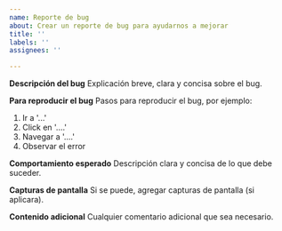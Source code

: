```yaml
---
name: Reporte de bug
about: Crear un reporte de bug para ayudarnos a mejorar
title: ''
labels: ''
assignees: ''

---
```


**Descripción del bug**
Explicación breve, clara y concisa sobre el bug.

**Para reproducir el bug**
Pasos para reproducir el bug, por ejemplo:
1. Ir a '...'
2. Click en '....'
3. Navegar a '....'
4. Observar el error

**Comportamiento esperado**
Descripción clara y concisa de lo que debe suceder.

**Capturas de pantalla**
Si se puede, agregar capturas de pantalla (si aplicara).

**Contenido adicional**
Cualquier comentario adicional que sea necesario.
